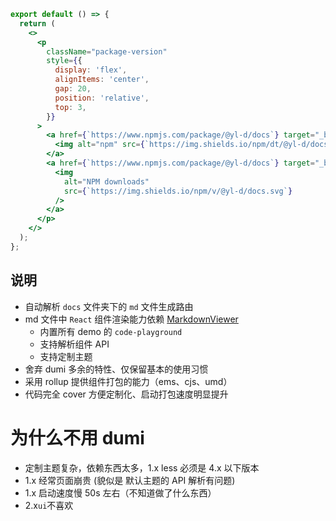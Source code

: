 ```jsx | pureReact
export default () => {
  return (
    <>
      <p
        className="package-version"
        style={{
          display: 'flex',
          alignItems: 'center',
          gap: 20,
          position: 'relative',
          top: 3,
        }}
      >
        <a href={`https://www.npmjs.com/package/@yl-d/docs`} target="_blank">
          <img alt="npm" src={`https://img.shields.io/npm/dt/@yl-d/docs`} />
        </a>
        <a href={`https://www.npmjs.com/package/@yl-d/docs`} target="_blank">
          <img
            alt="NPM downloads"
            src={`https://img.shields.io/npm/v/@yl-d/docs.svg`}
          />
        </a>
      </p>
    </>
  );
};
```

## 说明

- 自动解析 `docs` 文件夹下的 `md` 文件生成路由
- md 文件中 `React` 组件渲染能力依赖 [MarkdownViewer](https://dev-ops.yunliang.cloud/website/packages#/shared/components/markdown-viewer)
  - 内置所有 demo 的 `code-playground`
  - 支持解析组件 API
  - 支持定制主题
- 舍弃 dumi 多余的特性、仅保留基本的使用习惯
- 采用 rollup 提供组件打包的能力（ems、cjs、umd）
- 代码完全 cover 方便定制化、启动打包速度明显提升

# 为什么不用 dumi

- 定制主题复杂，依赖东西太多，1.x less 必须是 4.x 以下版本
- 1.x 经常页面崩贵 (貌似是 默认主题的 API 解析有问题)
- 1.x 启动速度慢 50s 左右（不知道做了什么东西）
- 2.x`ui`不喜欢
